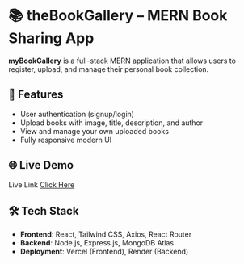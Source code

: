 # 📚 theBookGallery – MERN Book Sharing App

**myBookGallery** is a full-stack MERN application that allows users to register, upload, and manage their personal book collection.

## 🚀 Features
- User authentication (signup/login)
- Upload books with image, title, description, and author
- View and manage your own uploaded books
- Fully responsive modern UI

## 🌐 Live Demo
Live Link [Click Here](https://thebookgallery.vercel.app/)

## 🛠️ Tech Stack
- **Frontend**: React, Tailwind CSS, Axios, React Router
- **Backend**: Node.js, Express.js, MongoDB Atlas
- **Deployment**: Vercel (Frontend), Render (Backend)

